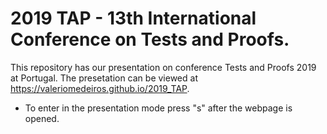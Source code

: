 # 2019 TAP  - 13th International Conference on Tests and Proofs.

This repository has our presentation on conference Tests and Proofs 2019 at Portugal.
The presetation can be viewed at https://valeriomedeiros.github.io/2019_TAP.

* To enter in the presentation mode press "s" after the webpage is opened.
